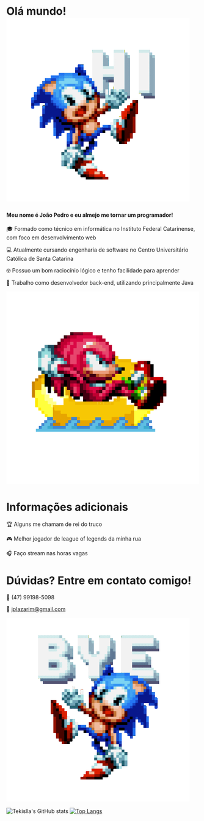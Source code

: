 
# Olá mundo! ![sonic hi](https://github.com/Tekislla/Tekislla/blob/main/sonic%20hi.gif)

#### Meu nome é João Pedro e eu almejo me tornar um programador!

🎓 Formado como técnico em informática no Instituto Federal Catarinense, com foco em desenvolvimento web

💻 Atualmente cursando engenharia de software no Centro Universitário Católica de Santa Catarina

🤓 Possuo um bom raciocínio lógico e tenho facilidade para aprender

💼 Trabalho como desenvolvedor back-end, utilizando principalmente Java




![sonic chill](https://github.com/Tekislla/Tekislla/blob/main/sonic%20chill.gif)
# Informações adicionais 
🏆 Alguns me chamam de rei do truco

🎮 Melhor jogador de league of legends da minha rua

🎧 Faço stream nas horas vagas






# Dúvidas? Entre em contato comigo!
📲 (47) 99198-5098

📩 jplazarim@gmail.com

![sonic bye](https://github.com/Tekislla/Tekislla/blob/main/sonic%20bye.gif)

![Tekislla's GitHub stats](https://github-readme-stats.vercel.app/api?username=tekislla&show_icons=true&theme=tokyonight) [![Top Langs](https://github-readme-stats.vercel.app/api/top-langs/?username=tekislla&layout=compact&theme=tokyonight)](https://github.com/anuraghazra/github-readme-stats)

